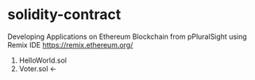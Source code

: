 # solidity-contract
Developing Applications on Ethereum Blockchain from pPluralSight using Remix IDE https://remix.ethereum.org/

1. HelloWorld.sol
2. Voter.sol <-


